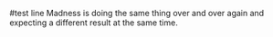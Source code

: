 #test line
Madness is doing
the same thing
over and over
again and expecting a different result
at the same time.
